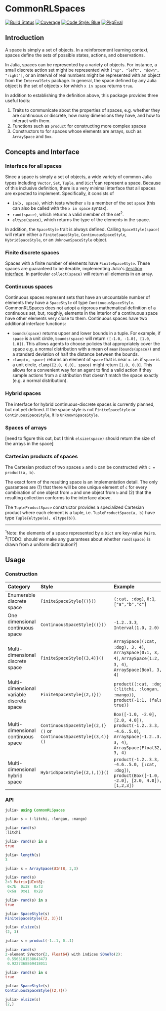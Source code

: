 # CommonRLSpaces

[![Build Status](https://github.com/JuliaReinforcementLearning/CommonRLSpaces.jl/actions/workflows/CI.yml/badge.svg?branch=main)](https://github.com/JuliaReinforcementLearning/CommonRLSpaces.jl/actions/workflows/CI.yml?query=branch%3Amain)
[![Coverage](https://codecov.io/gh/JuliaReinforcementLearning/CommonRLSpaces.jl/branch/main/graph/badge.svg)](https://codecov.io/gh/JuliaReinforcementLearning/CommonRLSpaces.jl)
[![Code Style: Blue](https://img.shields.io/badge/code%20style-blue-4495d1.svg)](https://github.com/invenia/BlueStyle)
[![PkgEval](https://JuliaCI.github.io/NanosoldierReports/pkgeval_badges/C/CommonRLSpaces.svg)](https://JuliaCI.github.io/NanosoldierReports/pkgeval_badges/report.html)

## Introduction

A space is simply a set of objects. In a reinforcement learning context, spaces define the sets of possible states, actions, and observations.

In Julia, spaces can be represented by a variety of objects. For instance, a small discrete action set might be represented with `["up", "left", "down", "right"]`, or an interval of real numbers might be represented with an object from the `IntervalSets` package. In general, the space defined by any Julia object is the set of objects `x` for which `x in space` returns `true`.

In addition to establishing the definition above, this package provides three useful tools:
1. Traits to communicate about the properties of spaces, e.g. whether they are continuous or discrete, how many dimensions they have, and how to interact with them.
2. Functions such as `product` for constructing more complex spaces
3. Constructors to for spaces whose elements are arrays, such as `ArraySpace` and `Box`.

## Concepts and Interface

### Interface for all spaces

Since a space is simply a set of objects, a wide variety of common Julia types including `Vector`, `Set`, `Tuple`, and `Dict`<sup>1</sup>can represent a space.
Because of this inclusive definition, there is a very minimal interface that all spaces are expected to implement. Specifically, it consists of 
- `in(x, space)`, which tests whether `x` is a member of the set `space` (this can also be called with the `x in space` syntax).
- `rand(space)`, which returns a valid member of the set<sup>2</sup>.
- `eltype(space)`, which returns the type of the elements in the space.

In addition, the `SpaceStyle` trait is always defined. Calling `SpaceStyle(space)` will return either a `FiniteSpaceStyle`, `ContinuousSpaceStyle`, `HybridSpaceStyle`, or an `UnknownSpaceStyle` object.

### Finite discrete spaces

Spaces with a finite number of elements have `FiniteSpaceStyle`. These spaces are guaranteed to be iterable, implementing Julia's [iteration interface](https://docs.julialang.org/en/v1/manual/interfaces/). In particular `collect(space)` will return all elements in an array.

### Continuous spaces

Continuous spaces represent sets that have an uncountable number of elements they have a `SpaceStyle` of type `ContinuousSpaceStyle`. CommonRLSpaces does not adopt a rigorous mathematical definition of a continuous set, but, roughly, elements in the interior of a continuous space have other elements very close to them.
Continuous spaces have two additional interface functions:
- `bounds(space)` returns upper and lower bounds in a tuple. For example, if `space` is a unit circle, `bounds(space)` will return `([-1.0, -1.0], [1.0, 1.0])`. This allows agents to choose policies that appropriately cover the space e.g. a normal distribution with a mean of `mean(bounds(space))` and a standard deviation of half the distance between the bounds.
- `clamp(x, space)` returns an element of `space` that is near `x`. i.e. if `space` is a unit circle, `clamp([2.0, 0.0], space)` might return `[1.0, 0.0]`. This allows for a convenient way for an agent to find a valid action if they sample actions from a distribution that doesn't match the space exactly (e.g. a normal distribution).

### Hybrid spaces

The interface for hybrid continuous-discrete spaces is currently planned, but not yet defined. If the space style is not `FiniteSpaceStyle` or `ContinuousSpaceStyle`, it is `UnknownSpaceStyle`.

### Spaces of arrays

[need to figure this out, but I think `elsize(space)` should return the size of the arrays in the space]

### Cartesian products of spaces

The Cartesian product of two spaces `a` and `b` can be constructed with `c = product(a, b)`.

The exact form of the resulting space is an implementation detail. The only guarantees are (1) that there will be one unique element of `c` for every combination of one object from `a` and one object from `b` and (2) that the resulting collection conforms to the interface above.

The `TupleProductSpace` constructor provides a specialized Cartesian product where each element is a tuple, i.e. `TupleProductSpace(a, b)` have type `Tuple{eltype(a), eltype(b)}`.

---

<sup>1</sup>Note: the elements of a space represented by a `Dict` are key-value `Pair`s.
<sup>2</sup>[TODO: should we make any guarantees about whether `rand(space)` is drawn from a uniform distribution?]

## Usage

### Construction

|Category|Style|Example|
|:---|:----|:-----|
|Enumerable discrete space| `FiniteSpaceStyle{()}()` | `(:cat, :dog)`, `0:1`, `["a","b","c"]` |
|One dimensional continuous space| `ContinuousSpaceStyle{()}()` | `-1.2..3.3`, `Interval(1.0, 2.0)` |
|Multi-dimensional discrete space| `FiniteSpaceStyle{(3,4)}()` | `ArraySpace((:cat, :dog), 3, 4)`, `ArraySpace(0:1, 3, 4)`, `ArraySpace(1:2, 3, 4)`, `ArraySpace(Bool, 3, 4)`|
|Multi-dimensional variable discrete space| `FiniteSpaceStyle{(2,)}()` | `product((:cat, :dog), (:litchi, :longan, :mango))`, `product(-1:1, (false, true))`|
|Multi-dimensional continuous space| `ContinuousSpaceStyle{(2,)}()` or `ContinuousSpaceStyle{(3,4)}()` | `Box([-1.0, -2.0], [2.0, 4.0])`, `product(-1.2..3.3, -4.6..5.0)`, `ArraySpace(-1.2..3.3, 3, 4)`, `ArraySpace(Float32, 3, 4)` |
|Multi-dimensional hybrid space| `HybridSpaceStyle{(2,),()}()` | `product(-1.2..3.3, -4.6..5.0, [:cat, :dog])`, `product(Box([-1.0, -2.0], [2.0, 4.0]), [1,2,3])`|

### API

```julia
julia> using CommonRLSpaces

julia> s = (:litchi, :longan, :mango)

julia> rand(s)
:litchi

julia> rand(s) in s
true

julia> length(s)
3
```

```julia
julia> s = ArraySpace(UInt8, 2,3)

julia> rand(s)
2×3 Matrix{UInt8}:
 0x7b  0x38  0xf3
 0x6a  0xe1  0x28

julia> rand(s) in s
true

julia> SpaceStyle(s)
FiniteSpaceStyle{(2, 3)}()

julia> elsize(s)
(2, 3)
```

```julia
julia> s = product(-1..1, 0..1)

julia> rand(s)
2-element SVector{2, Float64} with indices SOneTo(2):
 0.5563101538643473
 0.9227368869418011

julia> rand(s) in s
true

julia> SpaceStyle(s)
ContinuousSpaceStyle{(2,)}()

julia> elsize(s)
(2,)
```
